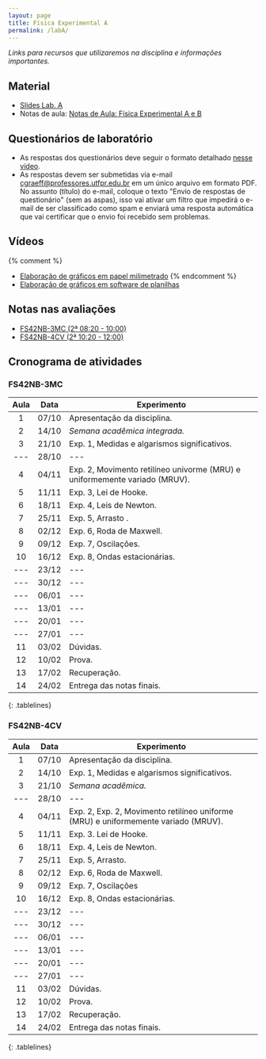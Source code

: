 ```yaml
---
layout: page
title: Física Experimental A
permalink: /labA/
---
```


*Links para recursos que utilizaremos na disciplina e informações importantes.*

## Material
- [Slides Lab. A](https://github.com/cgraeff/cgraeff.github.io/raw/master/slideslabA.pdf)
- Notas de aula: [Notas de Aula: Física Experimental A e B](https://github.com/cgraeff/NotasLabAeB/raw/master/NotasLaboratorio.pdf)

## Questionários de laboratório
- As respostas dos questionários deve seguir o formato detalhado [nesse vídeo](https://www.youtube.com/watch?v=BIVszojx9B4).
- As respostas devem ser submetidas via e-mail [cgraeff@professores.utfpr.edu.br](mailto:cgraeff@professores.utfpr.edu.br) em um único arquivo em formato PDF. No assunto (título) do e-mail, coloque o texto "Envio de respostas de questionário" (sem as aspas), isso vai ativar um filtro que impedirá o e-mail de ser classificado como spam e enviará uma resposta automática que vai certificar que o envio foi recebido sem problemas.

## Vídeos
{% comment %}
- [Elaboração de gráficos em papel milimetrado](https://www.youtube.com/watch?v=YqKnV53UBDs&list=PLOaZLpYR0EZ5gLuFOneNgXdDREAapj-3V&index=5&t=2s)
{% endcomment %}
- [Elaboração de gráficos em software de planilhas](https://www.youtube.com/watch?v=x2kVREJWKGc&list=PLOaZLpYR0EZ5gLuFOneNgXdDREAapj-3V&index=6&t=2s)

## Notas nas avaliações
- [FS42NB-3MC (2ª 08:20 - 10:00)](https://docs.google.com/spreadsheets/d/1JIuW5WGhtnzlLdiEqNcJ6b6vfW2cE6arwp6SH6fBeG8/edit?usp=sharing)
- [FS42NB-4CV (2ª 10:20 - 12:00)](https://docs.google.com/spreadsheets/d/1pUYEn4Ex-dP_q679pFguJP0s2cmV8jBlzWyg22LNXYM/edit?usp=sharing)

## Cronograma de atividades

### FS42NB-3MC
<style>
.tablelines table, .tablelines td, .tablelines th {
        border: 1px solid black;
        }
</style>
|  Aula  | Data  | Experimento |
| :----: | :---: | ----------- |
|  1 | 07/10 | Apresentação da disciplina. |
|  2 | 14/10 | *Semana acadêmica integrada.* |
|  3 | 21/10 | Exp. 1, Medidas e algarismos significativos. |
|--- | 28/10 | --- |
|  4 | 04/11 | Exp. 2, Movimento retilíneo univorme (MRU) e uniformemente variado (MRUV). |
|  5 | 11/11 | Exp. 3, Lei de Hooke. |
|  6 | 18/11 | Exp. 4, Leis de Newton. |
|  7 | 25/11 | Exp. 5, Arrasto . |
|  8 | 02/12 | Exp. 6, Roda de Maxwell. |
|  9 | 09/12 | Exp. 7, Oscilações. |
| 10 | 16/12 | Exp. 8, Ondas estacionárias. |
|--- | 23/12 | --- |
|--- | 30/12 | --- |
|--- | 06/01 | --- |
|--- | 13/01 | --- |
|--- | 20/01 | --- | 
| --- | 27/01 | --- |
| 11 | 03/02 | Dúvidas. |
| 12 | 10/02 | Prova.|
| 13 | 17/02 | Recuperação.|
| 14 | 24/02 | Entrega das notas finais. |
{: .tablelines}

### FS42NB-4CV
<style>
.tablelines table, .tablelines td, .tablelines th {
        border: 1px solid black;
        }
</style>
|  Aula  | Data  | Experimento |
| :----: | :---: | ----------- |
|  1 | 07/10 | Apresentação da disciplina. |
|  2 | 14/10 | Exp. 1, Medidas e algarismos significativos. |
|  3 | 21/10 |  *Semana acadêmica.*|
|--- | 28/10 | --- |
|  4 | 04/11 | Exp. 2, Exp. 2, Movimento retilíneo uniforme (MRU) e uniformemente variado (MRUV). |
|  5 | 11/11 | Exp. 3. Lei de Hooke. |
|  6 | 18/11 | Exp. 4, Leis de Newton. |
|  7 | 25/11 | Exp. 5, Arrasto. |
|  8 | 02/12 | Exp. 6, Roda de Maxwell. |
|  9 | 09/12 | Exp. 7, Oscilações |
| 10 | 16/12 | Exp. 8, Ondas estacionárias. |
|--- | 23/12 | --- |
|--- | 30/12 | --- |
|--- | 06/01 | --- |
|--- | 13/01 | --- |
|--- | 20/01 | --- | 
| --- | 27/01 | --- |
| 11 | 03/02 | Dúvidas. |
| 12 | 10/02 | Prova.|
| 13 | 17/02 | Recuperação.|
| 14 | 24/02 | Entrega das notas finais. |
{: .tablelines}

